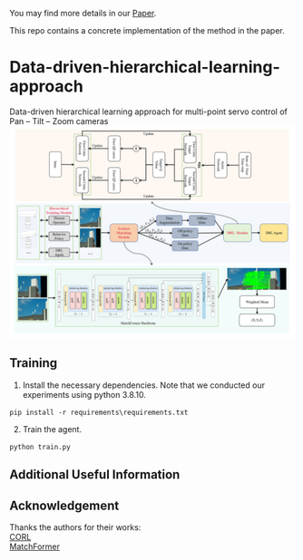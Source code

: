You may find more details in our [Paper](https://www.sciencedirect.com/science/article/abs/pii/S095219762401145X).

This repo contains a concrete implementation of the method in the paper.

# Data-driven-hierarchical-learning-approach
Data-driven hierarchical learning approach for multi-point servo control of Pan – Tilt – Zoom cameras
![image](https://github.com/henny-0615/Data-driven-hierarchical-learning-approach/blob/main/assets/main.png)

## Training
1. Install the necessary dependencies. Note that we conducted our experiments using python 3.8.10.
```html<div style="background-color: #f0f0f0; padding: 10px;">
pip install -r requirements\requirements.txt
```
2. Train the agent.
```html<div style="background-color: #f0f0f0; padding: 10px;">
python train.py
```
## Additional Useful Information

## Acknowledgement
Thanks the authors for their works:  
[CORL](https://github.com/tinkoff-ai/CORL)  
[MatchFormer](https://github.com/jamycheung/MatchFormer)
